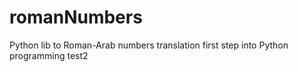 # romanNumbers
Python lib to Roman-Arab numbers translation
first step into Python programming
test2
